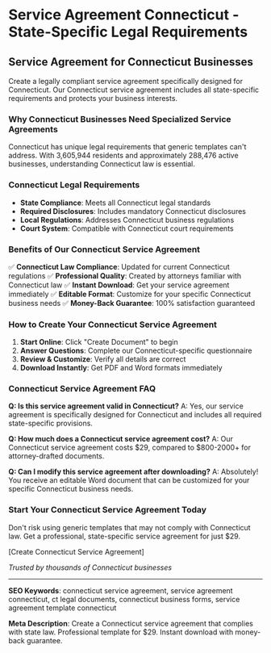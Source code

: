 # Service Agreement Connecticut - State-Specific Legal Requirements

## Service Agreement for Connecticut Businesses

Create a legally compliant service agreement specifically designed for Connecticut. Our Connecticut service agreement includes all state-specific requirements and protects your business interests.

### Why Connecticut Businesses Need Specialized Service Agreements

Connecticut has unique legal requirements that generic templates can't address. With 3,605,944 residents and approximately 288,476 active businesses, understanding Connecticut law is essential.

### Connecticut Legal Requirements

- **State Compliance**: Meets all Connecticut legal standards
- **Required Disclosures**: Includes mandatory Connecticut disclosures
- **Local Regulations**: Addresses Connecticut business regulations
- **Court System**: Compatible with Connecticut court requirements

### Benefits of Our Connecticut Service Agreement

✅ **Connecticut Law Compliance**: Updated for current Connecticut regulations
✅ **Professional Quality**: Created by attorneys familiar with Connecticut law
✅ **Instant Download**: Get your service agreement immediately
✅ **Editable Format**: Customize for your specific Connecticut business needs
✅ **Money-Back Guarantee**: 100% satisfaction guaranteed

### How to Create Your Connecticut Service Agreement

1. **Start Online**: Click "Create Document" to begin
2. **Answer Questions**: Complete our Connecticut-specific questionnaire
3. **Review & Customize**: Verify all details are correct
4. **Download Instantly**: Get PDF and Word formats immediately

### Connecticut Service Agreement FAQ

**Q: Is this service agreement valid in Connecticut?**
A: Yes, our service agreement is specifically designed for Connecticut and includes all required state-specific provisions.

**Q: How much does a Connecticut service agreement cost?**
A: Our Connecticut service agreement costs $29, compared to $800-2000+ for attorney-drafted documents.

**Q: Can I modify this service agreement after downloading?**
A: Absolutely! You receive an editable Word document that can be customized for your specific Connecticut business needs.

### Start Your Connecticut Service Agreement Today

Don't risk using generic templates that may not comply with Connecticut law. Get a professional, state-specific service agreement for just $29.

[Create Connecticut Service Agreement]

_Trusted by thousands of Connecticut businesses_

---

**SEO Keywords**: connecticut service agreement, service agreement connecticut, ct legal documents, connecticut business forms, service agreement template connecticut

**Meta Description**: Create a Connecticut service agreement that complies with state law. Professional template for $29. Instant download with money-back guarantee.
